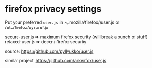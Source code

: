 # firefox privacy settings

Put your preferred `user.js` in ~/.mozilla/firefox/<profile>/user.js or /etc/firefox/syspref.js

secure-user.js   => maximum firefox security (will break a bunch of stuff)
relaxed-user.js  => decent firefox security

source: https://github.com/pyllyukko/user.js

similar project: https://github.com/arkenfox/user.js
